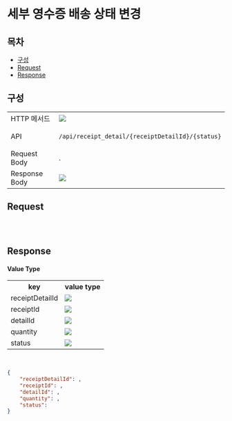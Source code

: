 # 세부 영수증 배송 상태 변경

## 목차

- [구성](#구성)
- [Request](#request)
- [Response](#response)

## 구성

<table>
<tr>
  <td>HTTP 메서드</td>
  <td>
    <img src="https://img.shields.io/badge/PUT-blue">
  </td>
</tr>
<tr>
  <td>API</td>
  <td>

  `/api/receipt_detail/{receiptDetailId}/{status}`

  </td>
</tr>
<tr>
  <td>Request Body</td>
  <td>
    .
  </td>
</tr>
<tr>
  <td>Response Body</td>
  <td>
    <img src="https://img.shields.io/badge/JSON-purple">
  </td>
</tr>
</table>

## Request

```json

```

<br/>

## Response

#### Value Type 
<table>
<tr>
  <th>key</th>
  <th>value type</th>
</tr>
<tr>
    <td>receiptDetailId</td>
    <td><img src="https://img.shields.io/badge/number-grey"></td>
</tr>
<tr>
    <td>receiptId</td>
    <td><img src="https://img.shields.io/badge/number-grey"></td>
</tr>
<tr>
    <td>detailId</td>
    <td><img src="https://img.shields.io/badge/number-grey"></td>
</tr>
<tr>
    <td>quantity</td>
    <td><img src="https://img.shields.io/badge/number-grey"></td>
</tr>
<tr>
    <td>status</td>
    <td><img src="https://img.shields.io/badge/number-grey"></td>
</tr>
</table>

<br/>

```json
{
    "receiptDetailId": ,
    "receiptId": ,
    "detailId": ,
    "quantity": ,
    "status": 
}
```

<br/>
